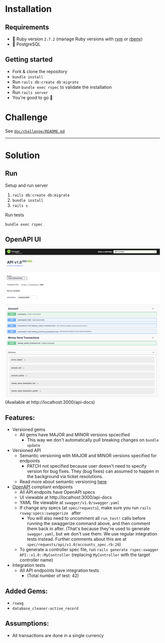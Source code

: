 # Installation

## Requirements

- :gem: Ruby version `2.7.2` (manage Ruby versions with [rvm](https://rvm.io/) or [rbenv](https://github.com/rbenv/rbenv))
- :elephant: PostgreSQL

## Getting started

- Fork & clone the repository
- `bundle install`
- Run `rails db:create db:migrate`
- Run `bundle exec rspec` to validate the installation
- Run `rails server`
- You're good to go :tada:

# Challenge

See [`doc/challenge/README.md`](./doc/challenge/README.md)

______

# Solution

## Run
Setup and run server
1. `rails db:create db:migrate`
2. `bundle install`
3. `rails s`

Run tests
```
bundle exec rspec
```

## OpenAPI UI
![swagger ui](./public/swagger_ui.png)
(Available at http://localhost:3000/api-docs)

## Features:
- Versioned gems
  - All gems have MAJOR and MINOR versions spcecified
    - This way we don't automatically pull breaking changes on `bundle update`
- Versioned API
  - Semantic versioning with MAJOR and MINOR versions specified for endpoints
    - PATCH not specified because user doesn't need to specify version for bug fixes. They (bug fixes) can assumed to happen in the background via ticket resolutions.
  - Read more about semantic versioning [here](https://semver.org/)
- [OpenAPI](https://swagger.io/specification/) compliant endpoints
  - All API endpoits have OpenAPI specs
  - UI viewable at http://localhost:3000/api-docs
  - YAML file viewable at `swagger/v1.0/swagger.yaml`
  - If change any specs (at `spec/requests`), make sure you run `rails rswag:specs:swaggerize ` after
    - You will also need to uncomment all `run_test!` calls before running the swaggerize command above, and then comment them
    back in after. (That's because they're used to generate `swagger.yaml`, but we don't use them. We use regular integration tests
    instead. Further comments about this are at `spec/requests/api/v1.0/accounts_spec.rb:26`)
  - To generate a controller spec file, run `rails generate rspec:swagger API::v1.0::MyController` (replacing `MyController` with the target controller name)
- Integration tests
  - All API endpoints have integration tests
    - (Total number of test: 42)

## Added Gems:
- `rswag`
- `database_cleaner-active_record`

## Assumptions:
- All transactions are done in a single currency

